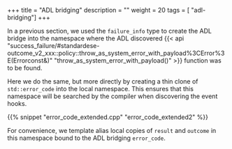 +++
title = "ADL bridging"
description = ""
weight = 20
tags = [ "adl-bridging"]
+++

In a previous section, we used the `failure_info` type to create
the ADL bridge into the namespace where the ADL discovered {{< api "success_failure/#standardese-outcome_v2_xxx::policy::throw_as_system_error_with_payload%3CError%3E(Errorconst&)" "throw_as_system_error_with_payload()" >}}
function was to be found.

Here we do the same, but more directly by creating a thin clone of `std::error_code`
into the local namespace. This ensures that this namespace will be searched by the
compiler when discovering the event hooks.

{{% snippet "error_code_extended.cpp" "error_code_extended2" %}}

For convenience, we template alias local copies of `result` and `outcome` in this
namespace bound to the ADL bridging `error_code`.